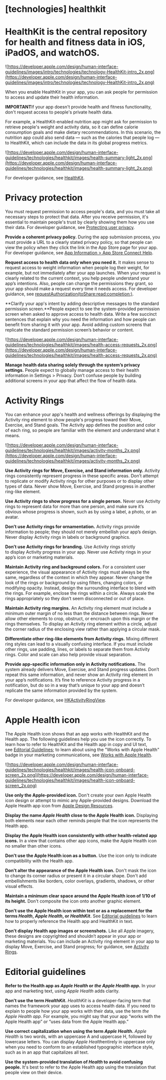 # **[technologies] healthkit**

# HealthKit is the central repository for health and fitness data in iOS, iPadOS, and watchOS.

![https://developer.apple.com/design/human-interface-guidelines/images/intro/technologies/technology-HealthKit-intro_2x.png](https://developer.apple.com/design/human-interface-guidelines/images/intro/technologies/technology-HealthKit-intro_2x.png)

When you enable HealthKit in your app, you can ask people for permission to access and update their health information.

**IMPORTANT**If your app doesn't provide health and fitness functionality, don't request access to people's private health data.

For example, a HealthKit-enabled nutrition app might ask for permission to retrieve people's weight and activity data, so it can define calorie consumption goals and make dietary recommendations. In this scenario, the nutrition app could also send data — such as the calories that people log — to HealthKit, which can include the data in its global progress metrics.

![https://developer.apple.com/design/human-interface-guidelines/technologies/healthkit/images/health-summary-light_2x.png](https://developer.apple.com/design/human-interface-guidelines/technologies/healthkit/images/health-summary-light_2x.png)

For developer guidance, see [HealthKit](https://developer.apple.com/documentation/healthkit).

# **Privacy protection**

You must request permission to access people's data, and you must take all necessary steps to protect that data. After you receive permission, it's essential to maintain people's trust by clearly showing them how you use their data. For developer guidance, see [Protecting user privacy](https://developer.apple.com/documentation/healthkit/protecting_user_privacy).

**Provide a coherent privacy policy.** During the app submission process, you must provide a URL to a clearly stated privacy policy, so that people can view the policy when they click the link in the App Store page for your app. For developer guidance, see [App Information > App Store Connect Help](https://help.apple.com/app-store-connect/#/dev219b53a88).

**Request access to health data only when you need it.** It makes sense to request access to weight information when people log their weight, for example, but not immediately after your app launches. When your request is clearly related to the current context, you help people understand your app’s intentions. Also, people can change the permissions they grant, so your app should make a request every time it needs access. For developer guidance, see [requestAuthorization(toShare:read:completion:)](https://developer.apple.com/documentation/healthkit/hkhealthstore/1614152-requestauthorization).

**Clarify your app's intent by adding descriptive messages to the standard permission screen.**People expect to see the system-provided permission screen when asked to approve access to health data. Write a few succinct sentences that explain why you need the information and how people can benefit from sharing it with your app. Avoid adding custom screens that replicate the standard permission screen’s behavior or content.

![https://developer.apple.com/design/human-interface-guidelines/technologies/healthkit/images/health-access-requests_2x.png](https://developer.apple.com/design/human-interface-guidelines/technologies/healthkit/images/health-access-requests_2x.png)

**Manage health data sharing solely through the system’s privacy settings.** People expect to globally manage access to their health information in Settings > Privacy. Don’t confuse people by building additional screens in your app that affect the flow of health data.

# **Activity Rings**

You can enhance your app's health and wellness offerings by displaying the Activity ring element to show people's progress toward their Move, Exercise, and Stand goals. The Activity app defines the position and color of each ring, so people are familiar with the element and understand what it means.

![https://developer.apple.com/design/human-interface-guidelines/technologies/healthkit/images/activity-months_2x.png](https://developer.apple.com/design/human-interface-guidelines/technologies/healthkit/images/activity-months_2x.png)

**Use Activity rings for Move, Exercise, and Stand information only.** Activity rings consistently represent progress in these specific areas. Don’t attempt to replicate or modify Activity rings for other purposes or to display other types of data. Never show Move, Exercise, and Stand progress in another ring-like element.

**Use Activity rings to show progress for a single person.** Never use Activity rings to represent data for more than one person, and make sure it’s obvious whose progress is shown, such as by using a label, a photo, or an avatar.

**Don’t use Activity rings for ornamentation.** Activity rings provide information to people; they should not merely embellish your app’s design. Never display Activity rings in labels or background graphics.

**Don’t use Activity rings for branding.** Use Activity rings strictly to display Activity progress in your app. Never use Activity rings in your app’s icon or marketing materials.

**Maintain Activity ring and background colors.** For a consistent user experience, the visual appearance of Activity rings must always be the same, regardless of the context in which they appear. Never change the look of the rings or background by using filters, changing colors, or modifying opacity. Instead, design the surrounding interface to blend with the rings. For example, enclose the rings within a circle. Always scale the rings appropriately so they don’t seem disconnected or out of place.

**Maintain Activity ring margins.** An Activity ring element must include a minimum outer margin of no less than the distance between rings. Never allow other elements to crop, obstruct, or encroach upon this margin or the rings themselves. To display an Activity ring element within a circle, adjust the corner radius of the enclosing view rather than applying a circular mask.

**Differentiate other ring-like elements from Activity rings.** Mixing different ring styles can lead to a visually confusing interface. If you must include other rings, use padding, lines, or labels to separate them from Activity rings. Color and scale can also help provide visual separation.

**Provide app-specific information only in Activity notifications.** The system already delivers Move, Exercise, and Stand progress updates. Don’t repeat this same information, and never show an Activity ring element in your app’s notifications. It’s fine to reference Activity progress in a notification, but do so in a way that’s unique to your app and doesn’t replicate the same information provided by the system.

For developer guidance, see [HKActivityRingView](https://developer.apple.com/documentation/healthkitui/hkactivityringview).

# **Apple Health icon**

The Apple Health icon shows that an app works with HealthKit and the Health app. The following guidelines help you use the icon correctly. To learn how to refer to HealthKit and the Health app in copy and UI text, see [Editorial Guidelines](https://developer.apple.com/design/human-interface-guidelines/technologies/healthkit#editorial-guidelines); to learn about using the "Works with Apple Health" badge in your marketing communications, see [Works with Apple Health](https://developer.apple.com/health-fitness/works-with-apple-health/).

![https://developer.apple.com/design/human-interface-guidelines/technologies/healthkit/images/health-icon-onboard-screen_2x.png](https://developer.apple.com/design/human-interface-guidelines/technologies/healthkit/images/health-icon-onboard-screen_2x.png)

**Use only the Apple-provided icon.** Don't create your own Apple Health icon design or attempt to mimic any Apple-provided designs. Download the Apple Health app icon from [Apple Design Resources](https://developer.apple.com/design/resources/#technologies).

**Display the name *Apple Health* close to the Apple Health icon.** Displaying both elements near each other reminds people that the icon represents the Health app.

**Display the Apple Health icon consistently with other health-related app icons.** In a view that contains other app icons, make the Apple Health icon no smaller than other icons.

**Don't use the Apple Health icon as a button.** Use the icon only to indicate compatibility with the Health app.

**Don't alter the appearance of the Apple Health icon.** Don't mask the icon to change its corner radius or present it in a circular shape. Don't add embellishments like borders, color overlays, gradients, shadows, or other visual effects.

**Maintain a minimum clear space around the Apple Health icon of 1/10 of its height.** Don't composite the icon onto another graphic element.

**Don't use the Apple Health icon within text or as a replacement for the terms *Health*, *Apple Health*, or *HealthKit*.** See [Editorial guidelines](https://developer.apple.com/design/human-interface-guidelines/technologies/healthkit#editorial-guidelines) to learn how to properly reference the Health app and HealthKit in text.

**Don't display Health app images or screenshots.** Like all Apple imagery, these designs are copyrighted and shouldn’t appear in your app or marketing materials. You can include an Activity ring element in your app to display Move, Exercise, and Stand progress; for guidance, see [Activity Rings](https://developer.apple.com/design/human-interface-guidelines/technologies/healthkit#activity-rings).

# **Editorial guidelines**

**Refer to the Health app as *Apple Health* or *the Apple Health app*.** In your app and marketing text, using *Apple Health* adds clarity.

**Don't use the term *HealthKit*.** *HealthKit* is a developer-facing term that names the framework your app uses to access health data. If you need to explain to people how your app works with their data, use the term *the Apple Health app*. For example, you might say that your app “works with the Apple Health app” or “uses data from the Apple Health app.”

**Use correct capitalization when using the term *Apple Health*.** *Apple Health* is two words, with an uppercase A and uppercase H, followed by lowercase letters. You can display *Apple Health*entirely in uppercase only when you need to conform to an established typographic interface style, such as in an app that capitalizes all text.

**Use the system-provided translation of *Health* to avoid confusing people.** It's best to refer to the Apple Health app using the translation that people view on their device.